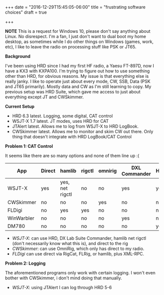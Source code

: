 +++
date = "2016-12-29T15:45:05-06:00"
title = "frustrating software choices"
draft = true

+++

**NOTE**  This is a request for Windows 10, please don't say anything about Linux.  No disrespect.  I'm a fan, I just don't want to dual boot my home desktop, as sometimes while I do other things on Windows (games, work, etc), I like to leave the radio on processing stuff like PSK or JT65. 

**Background** 

I've been using HRD since I had my first HF radio, a Yaesu FT-897D, now I have a KX3 with KXPA100.  I'm trying to figure out how to use something other than HRD, for obvious reasons.  My issue is that everything else is really janky.  I like to operate just about every mode, CW, SSB, Data (PSK and JT65 primarily).  Mostly data and CW as I'm still learning to copy.  My previous setup was HRD Suite, which gave me access to just about everything except JT and CWSkimmer.  

**Current Setup**
* HRD 6.3 latest.  Logging, some digital, CAT control
* WSJT-X 1.7 latest.  JT modes, uses HRD for CAT
* JTAlert latest.  Allows me to log from WSJT-X to HRD LogBook.
* CWSkimmer latest. Allows me to monitor and skim CW out there.  Only thing that doesn't integrate with HRD LogBook/CAT Control

**Problem 1: CAT Control**

It seems like there are so many options and none of them line up :(

|App|Direct|hamlib|rigctl|omnirig| DXL Commander|HRD|
|-|-|-|-|-|-|-|
|WSJT-X|yes|yes, net rigctl|no|no|yes|yes|
|CWSkimmer|no|no|no|yes|no|no|
|FLDigi|no|yes|yes|no|no|no|
|WinWarbler|no|no|no|no|yes|no|
|DM780|no|no|no|no|no|yes|

* *WSJT-X*: can use HRD, DX Lab Suite Commander, hamlib net rigctl (don't necessarily know what this is), and direct to the rig
* *CWSkimmer*: can use OmniRig, which only has direct to my radio. 
* *FLDigi* can use direct via RigCat, FLRig, or hamlib, plus XML-RPC.

**Problem 2: Logging**

The aforementioned programs only work with certain logging.  I won't even bother with CWSkimmer, i don't mind doing that manually.

* *WSJT-X*: using JTAlert I can log through HRD 5-6